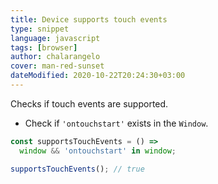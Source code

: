 ```yaml
---
title: Device supports touch events
type: snippet
language: javascript
tags: [browser]
author: chalarangelo
cover: man-red-sunset
dateModified: 2020-10-22T20:24:30+03:00
---
```


Checks if touch events are supported.

- Check if `'ontouchstart'` exists in the `Window`.

```js
const supportsTouchEvents = () =>
  window && 'ontouchstart' in window;
```

```js
supportsTouchEvents(); // true
```
